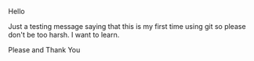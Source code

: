 Hello

Just a testing message saying that this is my first time using git so please don't be too harsh. I want to learn.

Please and Thank You
